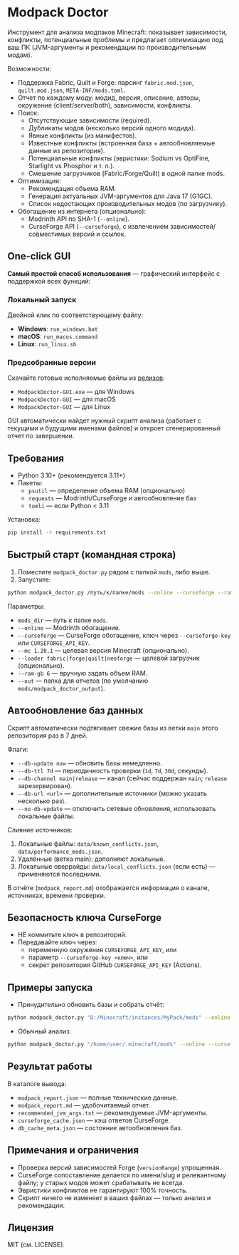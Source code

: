 # Modpack Doctor

Инструмент для анализа модпаков Minecraft: показывает зависимости, конфликты, потенциальные проблемы и предлагает оптимизацию под ваш ПК (JVM-аргументы и рекомендации по производительным модам).

Возможности:
- Поддержка Fabric, Quilt и Forge: парсинг `fabric.mod.json`, `quilt.mod.json`, `META-INF/mods.toml`.
- Отчет по каждому моду: модид, версия, описание, авторы, окружение (client/server/both), зависимости, конфликты.
- Поиск:
  - Отсутствующие зависимости (required).
  - Дубликаты модов (несколько версий одного модида).
  - Явные конфликты (из манифестов).
  - Известные конфликты (встроенная база + автообновляемые данные из репозитория).
  - Потенциальные конфликты (эвристики: Sodium vs OptiFine, Starlight vs Phosphor и т. п.).
  - Смешение загрузчиков (Fabric/Forge/Quilt) в одной папке mods.
- Оптимизация:
  - Рекомендация объема RAM.
  - Генерация актуальных JVM-аргументов для Java 17 (G1GC).
  - Список недостающих производительных модов (по загрузчику).
- Обогащение из интернета (опционально):
  - Modrinth API по SHA-1 (`--online`).
  - CurseForge API (`--curseforge`), с извлечением зависимостей/совместимых версий и ссылок.

## One-click GUI

**Самый простой способ использования** — графический интерфейс с поддержкой всех функций:

### Локальный запуск
Двойной клик по соответствующему файлу:
- **Windows**: `run_windows.bat`
- **macOS**: `run_macos.command` 
- **Linux**: `run_linux.sh`

### Предсобранные версии
Скачайте готовые исполняемые файлы из [релизов](https://github.com/ThisCaeasar/modpack-doctor/releases):
- `ModpackDoctor-GUI.exe` — для Windows
- `ModpackDoctor-GUI` — для macOS  
- `ModpackDoctor-GUI` — для Linux

GUI автоматически найдет нужный скрипт анализа (работает с текущими и будущими именами файлов) и откроет сгенерированный отчет по завершении.

## Требования

- Python 3.10+ (рекомендуется 3.11+)
- Пакеты:
  - `psutil` — определение объема RAM (опционально)
  - `requests` — Modrinth/CurseForge и автообновление баз
  - `tomli` — если Python < 3.11

Установка:
```bash
pip install -r requirements.txt
```

## Быстрый старт (командная строка)

1) Поместите `modpack_doctor.py` рядом с папкой `mods`, либо выше.
2) Запустите:
```bash
python modpack_doctor.py /путь/к/папке/mods --online --curseforge --ram-gb 6
```

Параметры:
- `mods_dir` — путь к папке `mods`.
- `--online` — Modrinth обогащение.
- `--curseforge` — CurseForge обогащение, ключ через `--curseforge-key` или `CURSEFORGE_API_KEY`.
- `--mc 1.20.1` — целевая версия Minecraft (опционально).
- `--loader fabric|forge|quilt|neoforge` — целевой загрузчик (опционально).
- `--ram-gb 6` — вручную задать объем RAM.
- `--out` — папка для отчетов (по умолчанию `mods/modpack_doctor_output`).

## Автообновление баз данных

Скрипт автоматически подтягивает свежие базы из ветки `main` этого репозитория раз в 7 дней.

Флаги:
- `--db-update now` — обновить базы немедленно.
- `--db-ttl 7d` — периодичность проверки (`1d`, `7d`, `30d`, секунды).
- `--db-channel main|release` — канал (сейчас поддержан `main`; `release` зарезервирован).
- `--db-url <url>` — дополнительные источники (можно указать несколько раз).
- `--no-db-update` — отключить сетевые обновления, использовать локальные файлы.

Слияние источников:
1. Локальные файлы: `data/known_conflicts.json`, `data/performance_mods.json`.
2. Удалённые (ветка main): дополняют локальные.
3. Локальные оверрайды: `data/local_conflicts.json` (если есть) — применяются последними.

В отчёте (`modpack_report.md`) отображается информация о канале, источниках, времени проверки.

## Безопасность ключа CurseForge

- НЕ коммитьте ключ в репозиторий.
- Передавайте ключ через:
  - переменную окружения `CURSEFORGE_API_KEY`, или
  - параметр `--curseforge-key <ключ>`, или
  - секрет репозитория GitHub `CURSEFORGE_API_KEY` (Actions).

## Примеры запуска

- Принудительно обновить базы и собрать отчёт:
```bash
python modpack_doctor.py "D:/Minecraft/instances/MyPack/mods" --online --curseforge --db-update now --ram-gb 8
```

- Обычный анализ:
```bash
python modpack_doctor.py "/home/user/.minecraft/mods" --online --curseforge
```

## Результат работы

В каталоге вывода:
- `modpack_report.json` — полные технические данные.
- `modpack_report.md` — удобочитаемый отчет.
- `recommended_jvm_args.txt` — рекомендуемые JVM-аргументы.
- `curseforge_cache.json` — кэш ответов CurseForge.
- `db_cache_meta.json` — состояние автообновления баз.

## Примечания и ограничения

- Проверка версий зависимостей Forge (`versionRange`) упрощенная.
- CurseForge сопоставление делается по имени/slug и релевантному файлу; у старых модов может срабатывать не всегда.
- Эвристики конфликтов не гарантируют 100% точность.
- Скрипт ничего не изменяет в ваших файлах — только анализ и рекомендации.

## Лицензия

MIT (см. LICENSE).